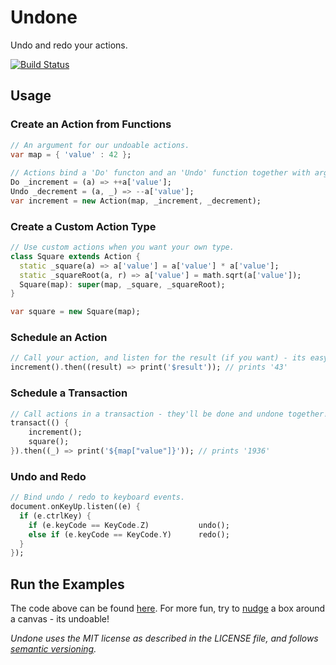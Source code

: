 # Undone

Undo and redo your actions.

[![Build Status](https://drone.io/github.com/rmsmith/undone/status.png)][badge]

## Usage

### Create an Action from Functions

```dart
// An argument for our undoable actions.
var map = { 'value' : 42 };
  
// Actions bind a 'Do' functon and an 'Undo' function together with arguments.
Do _increment = (a) => ++a['value'];
Undo _decrement = (a, _) => --a['value'];     
var increment = new Action(map, _increment, _decrement);
```

### Create a Custom Action Type

```dart
// Use custom actions when you want your own type.
class Square extends Action {  
  static _square(a) => a['value'] = a['value'] * a['value'];  
  static _squareRoot(a, r) => a['value'] = math.sqrt(a['value']);  
  Square(map): super(map, _square, _squareRoot);  
}

var square = new Square(map);
```

### Schedule an Action

```dart
// Call your action, and listen for the result (if you want) - its easy!
increment().then((result) => print('$result')); // prints '43'
```

### Schedule a Transaction

```dart  
// Call actions in a transaction - they'll be done and undone together!
transact(() {
    increment();
    square();
}).then((_) => print('${map["value"]}')); // prints '1936'
```

### Undo and Redo

```dart
// Bind undo / redo to keyboard events.
document.onKeyUp.listen((e) {    
  if (e.ctrlKey) {
    if (e.keyCode == KeyCode.Z)           undo();
    else if (e.keyCode == KeyCode.Y)      redo();
  }
});
```

## Run the Examples

The code above can be found [here][readme].  For more fun, try to [nudge][] a 
box around a canvas - its undoable!

_Undone uses the MIT license as described in the LICENSE file, and follows
[semantic versioning][]._

[badge]: https://drone.io/github.com/rmsmith/undone/latest
[nudge]: https://github.com/rmsmith/undone/blob/master/example/nudge.html
[readme]: https://github.com/rmsmith/undone/blob/master/example/readme.dart
[semantic versioning]: http://semver.org/
